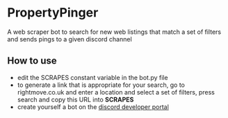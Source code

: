 # PropertyPinger
A web scraper bot to search for new web listings that match a set of filters and sends pings to a given discord channel

## How to use
* edit the SCRAPES constant variable in the bot.py file
* to generate a link that is appropriate for your search, go to rightmove.co.uk and enter a location and select a set of filters, press search and copy this URL into **SCRAPES**
* create yourself a bot on the [discord developer portal](https://discord.com/developers/docs/intro)

